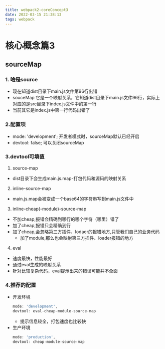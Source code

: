 ```yaml
---
title: webpack2-coreConcept3
date: 2022-03-15 21:38:13
tags: webpack
---
```

# 核心概念篇3
## sourceMap
### 1. 啥是source
<!-- more -->
* 现在知道dist目录下main.js文件第96行出错
* souceMap 它是一个映射关系，它知道dist目录下main.js文件96行，实际上对应的是src目录下index.js文件中的第一行
* 当前其它是index.js中第一行代码出错了

### 2.配置项
* mode: 'development'; 开发者模式时，sourceMap默认已经开启
* devtool: false; 可以关闭sourceMap

### 3.devtool可填值
1. source-map
* dist目录下会生成main.js.map-打包代码和源码的映射关系

2. inline-source-map
* main.js.map会被变成一个base64的字符串写到main.js文件中

3. inline-cheap(-module)-source-map
* 不加cheap,报错会精确到哪行的哪个字符（哪里）错了
* 加了cheap,报错只会精确到行
* 加了cheap,会忽略第三方插件、lodaer的报错地方,只管我们自己的业务代码
    * 加了module,那么也会映射第三方插件、loader报错的地方

4. eval
* 速度最快，性能最好
* 通过eval生成的映射关系
* 针对比较复杂代码，eval提示出来的错误可能并不全面

### 4.推荐的配置
* 开发环境
    ``` javascript
    mode: 'development',
    devtool: eval-cheap-module-source-map
    ```
    * 提示信息较全，打包速度也比较快
* 生产环境
    ``` javascript
    mode: 'production',
    devtool: cheap-module-source-map
    ```
